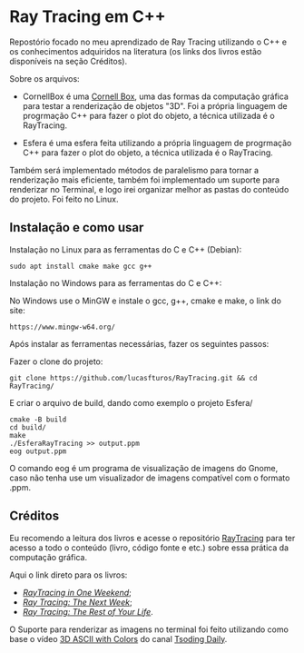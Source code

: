 # Ray Tracing em C++

Repostório focado no meu aprendizado de Ray Tracing utilizando o C++ e os conhecimentos adquiridos na literatura (os links dos livros estão disponíveis na seção Créditos).

Sobre os arquivos:
- CornellBox é uma [Cornell Box](https://en.wikipedia.org/wiki/Cornell_box), uma das formas da computação gráfica para testar a renderização de objetos "3D". Foi a própria linguagem de progrmação C++ para fazer o plot do objeto, a técnica utilizada é o RayTracing.

- Esfera é uma esfera feita utilizando a própria linguagem de progrmação C++ para fazer o plot do objeto, a técnica utilizada é o RayTracing.

Também será implementado métodos de paralelismo para tornar a renderização mais eficiente, também foi implementado um suporte para renderizar no Terminal, e logo irei organizar melhor as pastas do conteúdo do projeto. Foi feito no Linux.

## Instalação e como usar

Instalação no Linux para as ferramentas do C e C++ (Debian):

```
sudo apt install cmake make gcc g++
```

Instalação no Windows para as ferramentas do C e C++:

No Windows use o MinGW e instale o gcc, g++, cmake e make, o link do site:

```
https://www.mingw-w64.org/
```

Após instalar as ferramentas necessárias, fazer os seguintes passos:

Fazer o clone do projeto:
```
git clone https://github.com/lucasfturos/RayTracing.git && cd RayTracing/
```
E criar o arquivo de build, dando como exemplo o projeto Esfera/ 
```
cmake -B build
cd build/
make
./EsferaRayTracing >> output.ppm
eog output.ppm
```

O comando eog é um programa de visualização de imagens do Gnome, caso não tenha use um visualizador de imagens compatível com o formato .ppm.

## Créditos

Eu recomendo a leitura dos livros e acesse o repositório [RayTracing](https://github.com/RayTracing/raytracing.github.io) para ter acesso a todo o conteúdo (livro, código fonte e etc.) sobre essa prática da computação gráfica.

Aqui o link direto para os livros:
- [_RayTracing in One Weekend_](https://raytracing.github.io/books/RayTracingInOneWeekend.html);
- [_Ray Tracing: The Next Week_](https://raytracing.github.io/books/RayTracingTheNextWeek.html);
- [_Ray Tracing: The Rest of Your Life_](https://raytracing.github.io/books/RayTracingTheRestOfYourLife.html).

O Suporte para renderizar as imagens no terminal foi feito utilizando como base o vídeo [3D ASCII with Colors](https://youtu.be/M-sIyi9VMSU) do canal [Tsoding Daily](https://www.youtube.com/@TsodingDaily).

